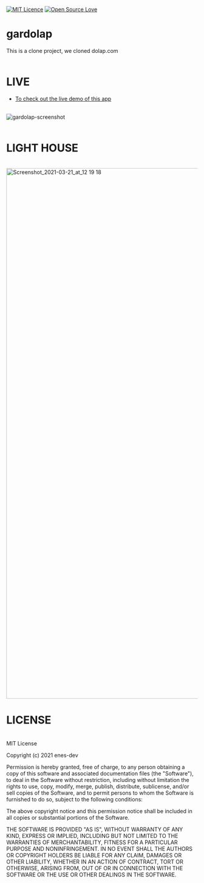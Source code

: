   [![MIT Licence](https://badges.frapsoft.com/os/mit/mit.png?v=103)](https://opensource.org/licenses/mit-license.php)      [![Open Source Love](https://badges.frapsoft.com/os/v1/open-source.png?v=103)](https://github.com/ellerbrock/open-source-badges/)

# gardolap



This is a clone project, we cloned dolap.com </br>
</br>


# LIVE 

* <a href="https://enesinan.github.io/gardolap/">To check out the live demo of this app</a>
</br></br>


![gardolap-screenshot](https://user-images.githubusercontent.com/72499839/111865916-fb4bdb00-897a-11eb-8f56-657e9198e340.png)
</br></br>
# LIGHT HOUSE
</br>

<img width="1395" alt="Screenshot_2021-03-21_at_12 19 18" src="https://user-images.githubusercontent.com/72499839/111911382-70e8a180-8a76-11eb-8c5c-82e52319091d.png">
</br>



# LICENSE

</br>
MIT License

Copyright (c) 2021 enes-dev

Permission is hereby granted, free of charge, to any person obtaining a copy
of this software and associated documentation files (the "Software"), to deal
in the Software without restriction, including without limitation the rights
to use, copy, modify, merge, publish, distribute, sublicense, and/or sell
copies of the Software, and to permit persons to whom the Software is
furnished to do so, subject to the following conditions:

The above copyright notice and this permission notice shall be included in all
copies or substantial portions of the Software.

THE SOFTWARE IS PROVIDED "AS IS", WITHOUT WARRANTY OF ANY KIND, EXPRESS OR
IMPLIED, INCLUDING BUT NOT LIMITED TO THE WARRANTIES OF MERCHANTABILITY,
FITNESS FOR A PARTICULAR PURPOSE AND NONINFRINGEMENT. IN NO EVENT SHALL THE
AUTHORS OR COPYRIGHT HOLDERS BE LIABLE FOR ANY CLAIM, DAMAGES OR OTHER
LIABILITY, WHETHER IN AN ACTION OF CONTRACT, TORT OR OTHERWISE, ARISING FROM,
OUT OF OR IN CONNECTION WITH THE SOFTWARE OR THE USE OR OTHER DEALINGS IN THE
SOFTWARE.
